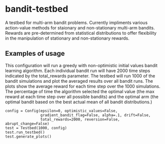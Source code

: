 # bandit-testbed

A testbed for multi-arm bandit problems. Currently impliments various action-value methods
for staionary and non-stationary multi-arm bandits. Rewards are pre-determined from statistical distributions
to offer flexibility in the manipulation of stationary and non-stationary rewards.

## Examples of usage

This configuration will run a greedy with non-optimistic initial values bandit learning algorithm.
Each individual bandit run will have 2000 time steps indicated by the total_rewards parameter.
The testbed will run 1000 of the bandit simulations and plot the averaged results over all bandit runs.
The plots show the average reward for each time step over the 1000 simulations. The percentage of time 
the algorithm selected the optimal value (the max reward at each time step over all possible bandits) 
and the optimal arm (the optimal bandit based on the best actual mean of all bandit distributions.)


```
config = Config(epsilon=0, optimistic_values=False,
                gradient_bandit_flag=False, alpha=.1, drift=False,
                total_rewards=2000, reversion=False, abrupt_change=False)
test = Testbed(1000, config)
test.run_testbed()
test.generate_plots()
```